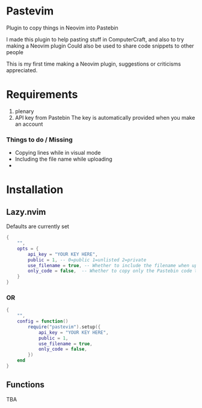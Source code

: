 # Pastevim
Plugin to copy things in Neovim into Pastebin

I made this plugin to help pasting stuff in ComputerCraft, and also to try making a Neovim plugin
Could also be used to share code snippets to other people

This is my first time making a Neovim plugin, suggestions or criticisms appreciated.

# Requirements
1. plenary
2. API key from Pastebin
    The key is automatically provided when you make an account

### Things to do / Missing
- Copying lines while in visual mode
- Including the file name while uploading
-

# Installation
## Lazy.nvim
Defaults are currently set
```lua
{
    "",
    opts = {
        api_key = "YOUR KEY HERE",
        public = 1, -- 0=public 1=unlisted 2=private
        use_filename = true, -- Whether to include the filename when uploading to Pastebin
        only_code = false,  -- Whether to copy only the Pastebin code to clipboard instead of full link
    }
}

```
### OR
```lua
{
    "",
    config = function()
        require("pastevim").setup({
            api_key = "YOUR KEY HERE",
            public = 1,
            use_filename = true,
            only_code = false,
        })
    end
}
```

## Functions
TBA
